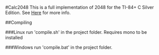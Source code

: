 #Calc2048
This is a full implementation of 2048 for the TI-84+ C Silver Edition.
See [Here](https://www.cemetech.net/forum/viewtopic.php?t=10843) for more info.

##Compiling

###Linux
run 'compile.sh' in the project folder. Requires mono to be installed

###Windows
run 'compile.bat' in the project folder.
